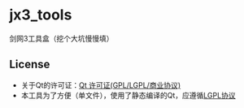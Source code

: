 # jx3_tools
剑网3工具盒（挖个大坑慢慢填）

## License

- 关于Qt的许可证：[Qt 许可证(GPL/LGPL/商业协议)](https://blog.csdn.net/zhouqt/article/details/91975943)
- 本工具为了方便（单文件），使用了静态编译的Qt，应遵循[LGPL协议](https://github.com/jslyxyc/jx3_tools/blob/master/LICENSE)

